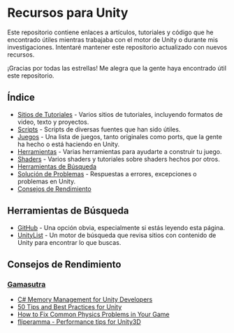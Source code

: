 # Recursos para Unity

Este repositorio contiene enlaces a artículos, tutoriales y código que he encontrado útiles mientras trabajaba con el motor de Unity o durante mis investigaciones. Intentaré mantener este repositorio actualizado con nuevos recursos.

¡Gracias por todas las estrellas! Me alegra que la gente haya encontrado útil este repositorio.

## Índice

- [Sitios de Tutoriales](https://github.com/Endarren/Unity_Resources/tree/master/Tutorials) - Varios sitios de tutoriales, incluyendo formatos de video, texto y proyectos.
- [Scripts](https://github.com/Endarren/Unity_Resources/tree/master/Scripts) - Scripts de diversas fuentes que han sido útiles.
- [Juegos](https://github.com/Endarren/Unity_Resources/tree/master/Games) - Una lista de juegos, tanto originales como ports, que la gente ha hecho o está haciendo en Unity.
- [Herramientas](https://github.com/Endarren/Unity_Resources/blob/master/Tools/Readme.md) - Varias herramientas para ayudarte a construir tu juego.
- [Shaders](https://github.com/Endarren/Unity_Resources/tree/master/Shaders) - Varios shaders y tutoriales sobre shaders hechos por otros.
- [Herramientas de Búsqueda](#herramientas-de-busqueda)
- [Solución de Problemas](https://github.com/Endarren/Unity_Resources/tree/master/Troubleshooting) - Respuestas a errores, excepciones o problemas en Unity.
- [Consejos de Rendimiento](https://github.com/JaimeCamachoDev/Unity_Resources/tree/master/Optimizacion)

## Herramientas de Búsqueda
- [GitHub](https://github.com) - Una opción obvia, especialmente si estás leyendo esta página.
- [UnityList](http://unitylist.com/) - Un motor de búsqueda que revisa sitios con contenido de Unity para encontrar lo que buscas.

## Consejos de Rendimiento
### [Gamasutra](https://www.gamasutra.com/)
- [C# Memory Management for Unity Developers](https://www.gamasutra.com/blogs/WendelinReich/20131109/203841/C_Memory_Management_for_Unity_Developers_part_1_of_3.php)
- [50 Tips and Best Practices for Unity](https://www.gamasutra.com/blogs/HermanTulleken/20160812/279100/50_Tips_and_Best_Practices_for_Unity_2016_Edition.php)
- [How to Fix Common Physics Problems in Your Game](https://gamedevelopment.tutsplus.com/articles/how-to-fix-common-physics-problems-in-your-game--cms-21418)
- [fliperamma - Performance tips for Unity3D](http://fliperamma.com/performance-tips-for-unity3d/)
